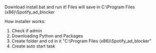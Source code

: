 Download install.bat and run it!
Files will save in C:\Program Files (x86)\Spotify_ad_blocker

How installer works:
1. Check if admin
2. Downloading Python and Packages
3. Create folder and cd in it "C:\Program Files (x86)\Spotify_ad_blocker"
4. Create auto start task
